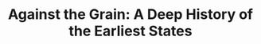 ---
authors: James C. Scott
title: 'Against the Grain: A Deep History of the Earliest States'
layout: book
link: false
---
